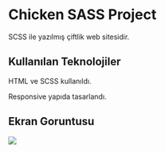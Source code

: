 <h1>Chicken SASS Project</h1>

SCSS ile yazılmış çiftlik web sitesidir.

<h2>Kullanılan Teknolojiler</h2>

HTML ve SCSS kullanıldı.

Responsive yapıda tasarlandı.

<h2>Ekran Goruntusu</h2>

![](ekran.gif)
